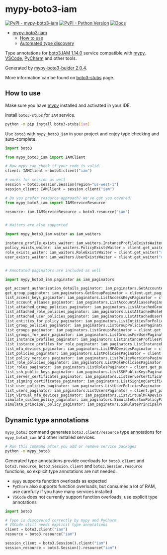 # mypy-boto3-iam

[![PyPI - mypy-boto3-iam](https://img.shields.io/pypi/v/mypy-boto3-iam.svg?color=blue)](https://pypi.org/project/mypy-boto3-iam)
[![PyPI - Python Version](https://img.shields.io/pypi/pyversions/mypy-boto3-iam.svg?color=blue)](https://pypi.org/project/mypy-boto3-iam)
[![Docs](https://img.shields.io/readthedocs/mypy-boto3-builder.svg?color=blue)](https://mypy-boto3-builder.readthedocs.io/)

- [mypy-boto3-iam](#mypy-boto3-iam)
  - [How to use](#how-to-use)
  - [Automated type discovery](#automated-type-discovery)

Type annotations for
[boto3.IAM 1.14.0](https://boto3.amazonaws.com/v1/documentation/api/1.14.0/reference/services/iam.html#IAM) service
compatible with [mypy](https://github.com/python/mypy), [VSCode](https://code.visualstudio.com/),
[PyCharm](https://www.jetbrains.com/pycharm/) and other tools.

Generated by [mypy-boto3-buider 2.0.4](https://github.com/vemel/mypy_boto3_builder).

More information can be found on [boto3-stubs](https://pypi.org/project/boto3-stubs/) page.

## How to use

Make sure you have [mypy](https://github.com/python/mypy) installed and activated in your IDE.

Install `boto3-stubs` for `IAM` service.

```bash
python -m pip install boto3-stubs[iam]
```

Use `boto3` with `mypy_boto3_iam` in your project and enjoy type checking and auto-complete.

```python
import boto3

from mypy_boto3_iam import IAMClient

# Now mypy can check if your code is valid.
client: IAMClient = boto3.client("iam")

# works for session as well
session = boto3.session.Session(region="us-west-1")
session_client: IAMClient = session.client("iam")

# Do you prefer resource approach? We've got you covered!
from mypy_boto3_iam import IAMServiceResource

resource: iam.IAMServiceResource = boto3.resource("iam")


# Waiters are also supported

import mypy_boto3_iam.waiter as iam_waiters

instance_profile_exists_waiter: iam_waiters.InstanceProfileExistsWaiter = client.get_waiter("instance_profile_exists")
policy_exists_waiter: iam_waiters.PolicyExistsWaiter = client.get_waiter("policy_exists")
role_exists_waiter: iam_waiters.RoleExistsWaiter = client.get_waiter("role_exists")
user_exists_waiter: iam_waiters.UserExistsWaiter = client.get_waiter("user_exists")


# Annotated paginators are included as well

import mypy_boto3_iam.paginator as iam_paginators

get_account_authorization_details_paginator: iam_paginators.GetAccountAuthorizationDetailsPaginator = client.get_paginator("get_account_authorization_details")
get_group_paginator: iam_paginators.GetGroupPaginator = client.get_paginator("get_group")
list_access_keys_paginator: iam_paginators.ListAccessKeysPaginator = client.get_paginator("list_access_keys")
list_account_aliases_paginator: iam_paginators.ListAccountAliasesPaginator = client.get_paginator("list_account_aliases")
list_attached_group_policies_paginator: iam_paginators.ListAttachedGroupPoliciesPaginator = client.get_paginator("list_attached_group_policies")
list_attached_role_policies_paginator: iam_paginators.ListAttachedRolePoliciesPaginator = client.get_paginator("list_attached_role_policies")
list_attached_user_policies_paginator: iam_paginators.ListAttachedUserPoliciesPaginator = client.get_paginator("list_attached_user_policies")
list_entities_for_policy_paginator: iam_paginators.ListEntitiesForPolicyPaginator = client.get_paginator("list_entities_for_policy")
list_group_policies_paginator: iam_paginators.ListGroupPoliciesPaginator = client.get_paginator("list_group_policies")
list_groups_paginator: iam_paginators.ListGroupsPaginator = client.get_paginator("list_groups")
list_groups_for_user_paginator: iam_paginators.ListGroupsForUserPaginator = client.get_paginator("list_groups_for_user")
list_instance_profiles_paginator: iam_paginators.ListInstanceProfilesPaginator = client.get_paginator("list_instance_profiles")
list_instance_profiles_for_role_paginator: iam_paginators.ListInstanceProfilesForRolePaginator = client.get_paginator("list_instance_profiles_for_role")
list_mfa_devices_paginator: iam_paginators.ListMFADevicesPaginator = client.get_paginator("list_mfa_devices")
list_policies_paginator: iam_paginators.ListPoliciesPaginator = client.get_paginator("list_policies")
list_policy_versions_paginator: iam_paginators.ListPolicyVersionsPaginator = client.get_paginator("list_policy_versions")
list_role_policies_paginator: iam_paginators.ListRolePoliciesPaginator = client.get_paginator("list_role_policies")
list_roles_paginator: iam_paginators.ListRolesPaginator = client.get_paginator("list_roles")
list_ssh_public_keys_paginator: iam_paginators.ListSSHPublicKeysPaginator = client.get_paginator("list_ssh_public_keys")
list_server_certificates_paginator: iam_paginators.ListServerCertificatesPaginator = client.get_paginator("list_server_certificates")
list_signing_certificates_paginator: iam_paginators.ListSigningCertificatesPaginator = client.get_paginator("list_signing_certificates")
list_user_policies_paginator: iam_paginators.ListUserPoliciesPaginator = client.get_paginator("list_user_policies")
list_users_paginator: iam_paginators.ListUsersPaginator = client.get_paginator("list_users")
list_virtual_mfa_devices_paginator: iam_paginators.ListVirtualMFADevicesPaginator = client.get_paginator("list_virtual_mfa_devices")
simulate_custom_policy_paginator: iam_paginators.SimulateCustomPolicyPaginator = client.get_paginator("simulate_custom_policy")
simulate_principal_policy_paginator: iam_paginators.SimulatePrincipalPolicyPaginator = client.get_paginator("simulate_principal_policy")
```

## Dynamic type annotations

`mypy_boto3` command generates `boto3.client/resource` type annotations for
`mypy_boto3_iam` and other installed services.

```bash
# Run this command after you add or remove service packages
python -m mypy_boto3
```

Generated type annotations provide overloads for `boto3.client` and `boto3.resource`,
`boto3.Session.client` and `boto3.Session.resource` functions,
so explicit type annotations are not needed.

- `mypy` supports function overloads as expected
- `PyCharm` also supports function overloads, but consumes a lot of RAM, use carefully if you have many services installed
- `VSCode` does not currently support function overloads, use explicit type annotations

```python
import boto3

# Type is discovered correctly by mypy and PyCharm
# VSCode still needs explicit type annotations
client = boto3.client("iam")
resource = boto3.resource("iam")

session_client = boto3.Session().client("iam")
session_resource = boto3.Session().resource("iam")
```